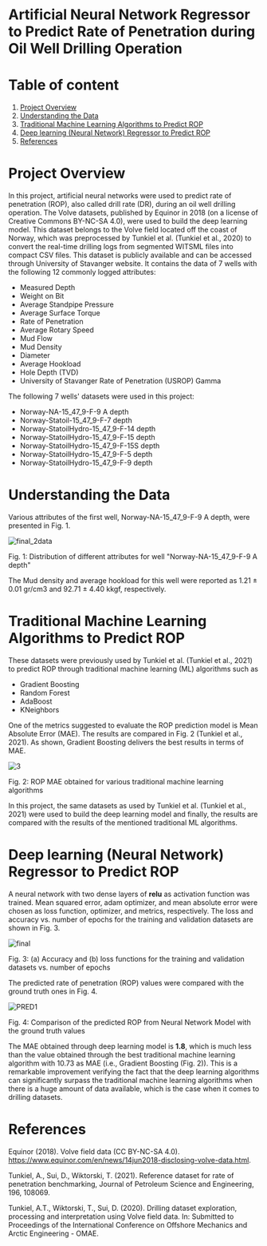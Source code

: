 # Artificial Neural Network Regressor to Predict Rate of Penetration during Oil Well Drilling Operation


# Table of content

1. [Project Overview](#1)
2. [Understanding the Data](#2)
3. [Traditional Machine Learning Algorithms to Predict ROP](#3)
4. [Deep learning (Neural Network) Regressor to Predict ROP](#4)
5. [References](#5)


<a name="1"></a>
# Project Overview
In this project, artificial neural networks were used to predict rate of penetration (ROP), also called drill rate (DR), during an oil well drilling operation. The Volve datasets, published by Equinor in 2018 (on a license of Creative Commons BY-NC-SA 4.0), were used to build the deep learning model. This dataset belongs to the Volve field located off
the coast of Norway, which was preprocessed by Tunkiel et al. (Tunkiel et al., 2020) to convert the real-time drilling logs from segmented WITSML files into compact CSV files. This dataset is publicly available and can be accessed through University of Stavanger website. It contains the data of 7 wells with the following 12 commonly logged attributes:

* Measured Depth 
* Weight on Bit
* Average Standpipe Pressure
* Average Surface Torque
* Rate of Penetration
* Average Rotary Speed
* Mud Flow
* Mud Density
* Diameter
* Average Hookload
* Hole Depth (TVD) 
* University of Stavanger Rate of Penetration (USROP) Gamma 

The following 7 wells' datasets were used in this project:
 
* Norway-NA-15_$47$_9-F-9 A depth
* Norway-Statoil-15_$47$_9-F-7 depth
* Norway-StatoilHydro-15_$47$_9-F-14 depth
* Norway-StatoilHydro-15_$47$_9-F-15 depth
* Norway-StatoilHydro-15_$47$_9-F-15S depth
* Norway-StatoilHydro-15_$47$_9-F-5 depth
* Norway-StatoilHydro-15_$47$_9-F-9 depth

<a name="2"></a>
# Understanding the Data

Various attributes of the first well, Norway-NA-15_$47$_9-F-9 A depth, were presented in Fig. 1.

![final_2data](https://user-images.githubusercontent.com/54812742/139796959-bdff912e-c9ab-484c-98b1-7a12eba2b201.PNG)

Fig. 1: Distribution of different attributes for well "Norway-NA-15_$47$_9-F-9 A depth"

The Mud density and average hookload for this well were reported as 1.21 ± 0.01 gr/cm3 and 92.71 ± 4.40 kkgf, respectively. 

<a name="3"></a>
# Traditional Machine Learning Algorithms to Predict ROP
These datasets were previously used by Tunkiel et al. (Tunkiel et al., 2021) to predict ROP through traditional machine learning (ML) algorithms such as
 
* Gradient Boosting
* Random Forest
* AdaBoost
* KNeighbors

One of the metrics suggested to evaluate the ROP prediction model is Mean Absolute Error (MAE). The results are compared in Fig. 2 (Tunkiel et al., 2021). As shown, Gradient Boosting delivers the best results in terms of MAE.

![3](https://user-images.githubusercontent.com/54812742/139908038-4f400671-5130-4466-bcdf-bb0ff6bec372.png)

Fig. 2: ROP MAE obtained for various traditional machine learning algorithms 

In this project, the same datasets as used by Tunkiel et al. (Tunkiel et al., 2021) were used to build the deep learning model and finally, the results are compared with the results of the mentioned traditional ML algorithms.  

<a name="4"></a>
# Deep learning (Neural Network) Regressor to Predict ROP

A neural network with two dense layers of **relu** as activation function was trained. Mean squared error, adam optimizer, and mean absolute error were chosen as loss function, optimizer, and metrics, respectively. The loss and accuracy vs. number of epochs for the training and validation datasets are shown in Fig. 3. 

![final](https://user-images.githubusercontent.com/54812742/139790980-e58aee5b-5ae5-4df5-b88f-f8efeda0a4ca.PNG)

Fig. 3: (a) Accuracy and (b) loss functions for the training and validation datasets vs. number of epochs

The predicted rate of penetration (ROP) values were compared with the ground truth ones in Fig. 4.

![PRED1](https://user-images.githubusercontent.com/54812742/139910230-7b43a026-1197-4df2-ba64-d29420032129.PNG)

Fig. 4: Comparison of the predicted ROP from Neural Network Model with the ground truth values

The MAE obtained through deep learning model is **1.8**, which is much less than the value obtained through the best traditional machine learning algorithm with 10.73 as MAE (i.e., Gradient Boosting (Fig. 2)). This is a remarkable improvement verifying the fact that the deep learning algorithms can significantly surpass the traditional machine learning algorithms when there is a huge amount of data available, which is the case when it comes to drilling datasets. 

<a name="5"></a>
# References 

Equinor (2018). Volve field data (CC BY-NC-SA 4.0). https://www.equinor.com/en/news/14jun2018-disclosing-volve-data.html.

Tunkiel, A.,  Sui, D., Wiktorski, T. (2021). Reference dataset for rate of penetration benchmarking, Journal of Petroleum Science and Engineering, 196, 108069. 

Tunkiel, A.T., Wiktorski, T., Sui, D. (2020). Drilling dataset exploration, processing and interpretation using Volve field data. In: Submitted to Proceedings of the International Conference on Offshore Mechanics and Arctic Engineering - OMAE.
